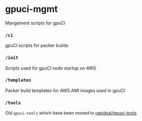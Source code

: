 # gpuci-mgmt
Mangement scripts for gpuCI

### `/ci`
gpuCI scripts for packer builds

### `/init`
Scripts used for gpuCI node startup on AWS

### `/templates`
Packer build templates for AWS AMI images used in gpuCI

### `/tools`
Old `gpuci-tools` which have been moved to [rapidsai/gpuci-tools](github.com/rapidsai/gpuci-tools)
